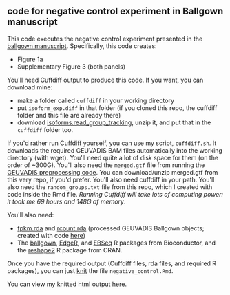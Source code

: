 ## code for negative control experiment in Ballgown manuscript

This code executes the negative control experiment presented in the [ballgown manuscript](http://biorxiv.org/content/early/2014/09/05/003665). Specifically, this code creates:

* Figure 1a
* Supplementary Figure 3 (both panels)

You'll need Cuffdiff output to produce this code. If you want, you can download mine:
* make a folder called `cuffdiff` in your working directory
* put `isoform_exp.diff` in that folder (if you cloned this repo, the cuffdiff folder and this file are already there)
* download [isoforms.read_group_tracking](https://www.dropbox.com/s/uzk9jh8bssgild0/isoforms.read_group_tracking.gz?dl=0), unzip it, and put that in the `cuffdiff` folder too.

If you'd rather run Cuffdiff yourself, you can use my script, `cuffdiff.sh`. It downloads the required GEUVADIS BAM files automatically into the working directory (with wget). You'll need quite a lot of disk space for them (on the order of ~300G). You'll also need the `merged.gtf` file from running the [GEUVADIS preprocessing code](https://github.com/alyssafrazee/ballgown_code/tree/master/GEUVADIS_preprocessing). You can download/unzip merged.gtf from this very repo, if you'd prefer. You'll also need cuffdiff in your path. You'll also need the `random_groups.txt` file from this repo, which I created with code inside the Rmd file. _Running Cuffdiff will take lots of computing power: it took me 69 hours and 148G of memory_. 

You'll also need:

* [fpkm.rda](http://files.figshare.com/1625419/fpkm.rda) and [rcount.rda](http://files.figshare.com/1625424/rcount.rda) (processed GEUVADIS Ballgown objects; created with code [here](https://github.com/alyssafrazee/ballgown_code/tree/master/GEUVADIS_preprocessing))
* The [ballgown](http://www.bioconductor.org/packages/release/bioc/html/ballgown.html), [EdgeR](http://www.bioconductor.org/packages/release/bioc/html/edgeR.html), and [EBSeq](http://www.bioconductor.org/packages/release/bioc/html/EBSeq.html) R packages from Bioconductor, and the [reshape2](http://cran.r-project.org/web/packages/reshape2/index.html) R package from CRAN.

Once you have the required output (Cuffdiff files, rda files, and required R packages), you can just [knit](http://yihui.name/knitr/) the file `negative_control.Rmd`. 

You can view my knitted html output [here](http://htmlpreview.github.io/?https://github.com/alyssafrazee/ballgown_code/blob/master/negative_control/negative_control.html). 